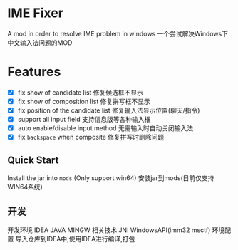 # IME Fixer
A mod in order to resolve IME problem in windows
一个尝试解决Windows下中文输入法问题的MOD
# Features
- [x] fix show of candidate list 修复候选框不显示
- [x] fix show of composition list 修复拼写框不显示
- [x] fix position of the candidate list 修复输入法显示位置(聊天/指令)
- [x] support all input field 支持信息版等各种输入框
- [x] auto enable/disable input method 无需输入时自动关闭输入法
- [x] fix `backspace` when composite 修复拼写时删除问题
## Quick Start
Install the jar into `mods` (Only support win64)
安装jar到mods(目前仅支持WIN64系统)
## 开发
开发环境 IDEA JAVA MINGW
相关技术 JNI WindowsAPI(imm32 msctf)
环境配置 导入仓库到IDEA中,使用IDEA进行编译,打包